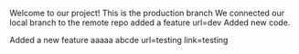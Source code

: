 Welcome to our project!
This is the production branch
We connected our local branch to the remote repo
added a feature
url=dev
Added new code.

Added a new feature
aaaaa
abcde
url=testing
link=testing
